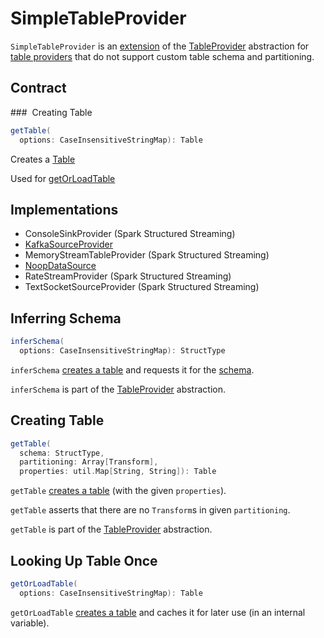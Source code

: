 # SimpleTableProvider

`SimpleTableProvider` is an [extension](#contract) of the [TableProvider](TableProvider.md) abstraction for [table providers](#implementations) that do not support custom table schema and partitioning.

## Contract

### <span id="getTable"> Creating Table

```scala
getTable(
  options: CaseInsensitiveStringMap): Table
```

Creates a [Table](Table.md)

Used for [getOrLoadTable](#getOrLoadTable)

## Implementations

* ConsoleSinkProvider (Spark Structured Streaming)
* [KafkaSourceProvider](../datasources/kafka/KafkaSourceProvider.md)
* MemoryStreamTableProvider (Spark Structured Streaming)
* [NoopDataSource](../datasources/NoopDataSource.md)
* RateStreamProvider (Spark Structured Streaming)
* TextSocketSourceProvider (Spark Structured Streaming)

## <span id="inferSchema"> Inferring Schema

```scala
inferSchema(
  options: CaseInsensitiveStringMap): StructType
```

`inferSchema` [creates a table](#getOrLoadTable) and requests it for the [schema](Table.md#schema).

`inferSchema` is part of the [TableProvider](TableProvider.md#inferSchema) abstraction.

## <span id="getTable-TableProvider"> Creating Table

```scala
getTable(
  schema: StructType,
  partitioning: Array[Transform],
  properties: util.Map[String, String]): Table
```

`getTable` [creates a table](#getOrLoadTable) (with the given `properties`).

`getTable` asserts that there are no `Transform`s in given `partitioning`.

`getTable` is part of the [TableProvider](TableProvider.md#getTable) abstraction.

## <span id="getOrLoadTable"> Looking Up Table Once

```scala
getOrLoadTable(
  options: CaseInsensitiveStringMap): Table
```

`getOrLoadTable` [creates a table](#getTable) and caches it for later use (in an internal variable).
